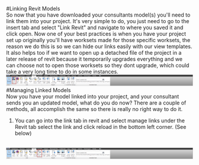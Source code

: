 #Linking Revit Models 
<br>
So now that you have downloaded your consultants model(s) you'll need to link them into your project. It's very simple to do, you just need to go to the insert tab and select "Link Revit" and navigate to where you saved it and click open. Now one of your best practices is when you have your project set up originally you'll have worksets made for those specific worksets, the reason we do this is so we can hide our links easily with our view templates. It also helps too if we want to open up a detached file of the project in a later release of revit because it temporarily upgrades everything and we can choose not to open those worksets so they dont upgrade, which could take a very long time to do in some instances. 
<img src="images/8/LinkRevitTab.png">
<br> 
#Managing Linked Models
<br>
Now you have your model linked into your project, and your consultant sends you an updated model, what do you do now? There are a couple of methods, all accomplish the same so there is really no right way to do it. 
1. You can go into the link tab in revit and select manage links under the Revit tab select the link and click reload in the bottom left corner. (See below) 
<br>
<img src="images/8/ManageLinksButton.png">
